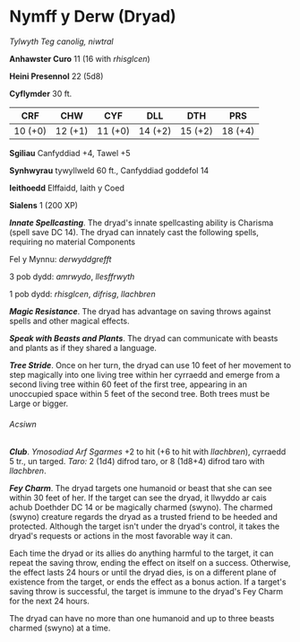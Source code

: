 # Nymff y Derw (Dryad)

*Tylwyth Teg canolig, niwtral*

**Anhawster Curo** 11 (16 with *rhisglcen*)

**Heini Presennol** 22 (5d8)

**Cyflymder** 30 ft.

| CRF     | CHW     | CYF     | DLL     | DTH     | PRS     |
|---------|---------|---------|---------|---------|---------|
| 10 (+0) | 12 (+1) | 11 (+0) | 14 (+2) | 15 (+2) | 18 (+4) |

**Sgiliau** Canfyddiad +4, Tawel +5

**Synhwyrau** tywyllweld 60 ft., Canfyddiad goddefol 14

**Ieithoedd** Elffaidd, Iaith y Coed

**Sialens** 1 (200 XP)

***Innate Spellcasting***. The dryad's innate spellcasting ability is Charisma (spell save DC 14). The dryad can innately cast the following spells, requiring no material Components

Fel y Mynnu: *derwyddgrefft*

3 pob dydd: *amrwydo*, *llesffrwyth*

1 pob dydd: *rhisglcen*, *difrisg*, *llachbren*

***Magic Resistance***. The dryad has advantage on saving throws against spells and other magical effects.

***Speak with Beasts and Plants***. The dryad can communicate with beasts and plants as if they shared a language.

***Tree Stride***. Once on her turn, the dryad can use 10 feet of her movement to step magically into one living tree within her cyrraedd and emerge from a second living tree within 60 feet of the first tree, appearing in an unoccupied space within 5 feet of the second tree. Both trees must be Large or bigger.

###### Acsiwn

***Club***. *Ymosodiad Arf Sgarmes* +2 to hit (+6 to hit with *llachbren*), cyrraedd 5 tr., un targed. *Taro:* 2 (1d4) difrod taro, or 8 (1d8+4) difrod taro with *llachbren*.

***Fey Charm***. The dryad targets one humanoid or beast that she can see within 30 feet of her. If the target can see the dryad, it llwyddo ar cais achub Doethder DC 14 or be magically charmed (swyno). The charmed (swyno) creature regards the dryad as a trusted friend to be heeded and protected. Although the target isn't under the dryad's control, it takes the dryad's requests or actions in the most favorable way it can.

Each time the dryad or its allies do anything harmful to the target, it can repeat the saving throw, ending the effect on itself on a success. Otherwise, the effect lasts 24 hours or until the dryad dies, is on a different plane of existence from the target, or ends the effect as a bonus action. If a target's saving throw is successful, the target is immune to the dryad's Fey Charm for the next 24 hours.

The dryad can have no more than one humanoid and up to three beasts charmed (swyno) at a time.